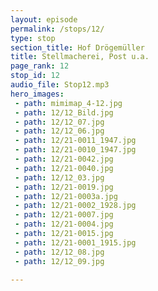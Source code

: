 ```yaml
---
layout: episode
permalink: /stops/12/
type: stop
section_title: Hof Drögemüller
title: Stellmacherei, Post u.a.
page_rank: 12
stop_id: 12
audio_file: Stop12.mp3
hero_images:
 - path: mimimap_4-12.jpg
 - path: 12/12_Bild.jpg
 - path: 12/12_07.jpg
 - path: 12/12_06.jpg
 - path: 12/21-0011_1947.jpg
 - path: 12/21-0010_1947.jpg
 - path: 12/21-0042.jpg
 - path: 12/21-0040.jpg
 - path: 12/12_03.jpg
 - path: 12/21-0019.jpg
 - path: 12/21-0003a.jpg
 - path: 12/21-0002_1928.jpg
 - path: 12/21-0007.jpg
 - path: 12/21-0004.jpg
 - path: 12/21-0015.jpg
 - path: 12/21-0001_1915.jpg
 - path: 12/12_08.jpg
 - path: 12/12_09.jpg

---
```

